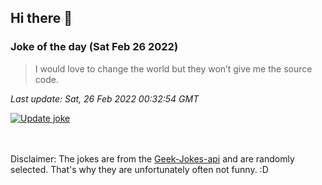 ## Hi there 👋

### Joke of the day (Sat Feb 26 2022)
<!-- joke -->
>I would love to change the world but they won’t give me the source code.
<!-- /joke -->

*Last update: Sat, 26 Feb 2022 00:32:54 GMT*

[![Update joke](https://github.com/nclskfm/nclskfm/actions/workflows/joke.yml/badge.svg)](https://github.com/nclskfm/nclskfm/actions/workflows/joke.yml)

<br><br>
Disclaimer: The jokes are from the [Geek-Jokes-api](https://github.com/sameerkumar18/geek-joke-api) and are randomly selected. That's why they are unfortunately often not funny. :D
